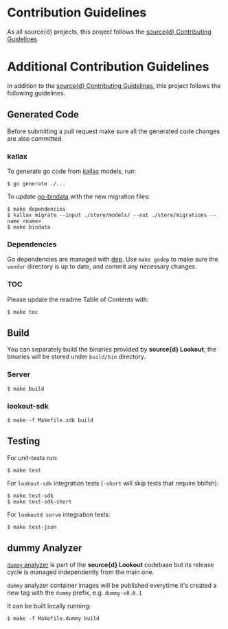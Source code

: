 # Contribution Guidelines

As all source{d} projects, this project follows the
[source{d} Contributing Guidelines](https://github.com/src-d/guide/blob/master/engineering/documents/CONTRIBUTING.md).


# Additional Contribution Guidelines

In addition to the [source{d} Contributing Guidelines](https://github.com/src-d/guide/blob/master/engineering/documents/CONTRIBUTING.md),
this project follows the following guidelines.


## Generated Code

Before submitting a pull request make sure all the generated code changes are also committed.


### kallax

To generate go code from [kallax](https://github.com/src-d/go-kallax) models, run:

```shell
$ go generate ./...
```

To update [go-bindata](https://github.com/jteeuwen/go-bindata) with the new migration files:

```shell
$ make dependencies
$ kallax migrate --input ./store/models/ --out ./store/migrations --name <name>
$ make bindata
```

### Dependencies

Go dependencies are managed with [dep](https://golang.github.io/dep/). Use `make godep` to make sure the `vendor` directory is up to date, and commit any necessary changes.


### TOC

Please update the readme Table of Contents with:

```shell
$ make toc
```


## Build

You can separately build the binaries provided by **source{d} Lookout**; the binaries will be stored under `build/bin` directory.

### Server

```shell
$ make build
```

### lookout-sdk

```shell
$ make -f Makefile.sdk build
```


## Testing

For unit-tests run:

```shell
$ make test
```

For `lookout-sdk` integration tests (`-short` will skip tests that require bblfsh):

```shell
$ make test-sdk
$ make test-sdk-short
```

For `lookoutd serve` integration tests:

```shell
$ make test-json
```


## dummy Analyzer

[`dummy` analyzer](analyzers-examples.md#dummy-analyzer) is part of the **source{d} Lookout** codebase but its release cycle is managed independently from the main one.

`dummy` analyzer container images will be published everytime it's created a new tag with the `dummy` prefix, e.g. `dummy-v0.0.1`

It can be built locally running:

```shell
$ make -f Makefile.dummy build
```
